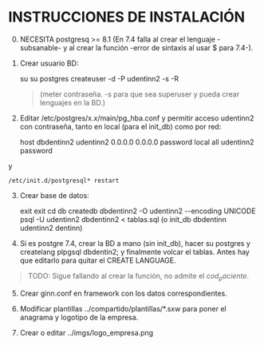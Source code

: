 INSTRUCCIONES DE INSTALACIÓN
============================

0. NECESITA postgresq >= 8.1 (En 7.4 falla al crear el lenguaje -subsanable- y al crear la función -error de sintaxis al usar $ para 7.4-).

1. Crear usuario BD:

    su
    su postgres
    createuser -d -P udentinn2 -s -R

    > (meter contraseña. -s para que sea superuser y pueda crear lenguajes en la BD.)

2. Editar /etc/postgres/x.x/main/pg_hba.conf y permitir acceso udentinn2 con contraseña, tanto en local (para el init_db) como por red:

    host dbdentinn2 udentinn2 0.0.0.0 0.0.0.0 password
    local all udentinn2 password

y 

    /etc/init.d/postgresql* restart

3. Crear base de datos:

    exit
    exit
    cd db
    createdb dbdentinn2 -O udentinn2 --encoding UNICODE
    psql -U udentinn2 dbdentinn2 < tablas.sql
    (o init_db dbdentinn udentinn2 dentinn)

4. Si es postgre 7.4, crear la BD a mano (sin init_db), hacer su postgres y createlang plpgsql dbdentin2; y finalmente  volcar el tablas. Antes hay que editarlo para quitar el CREATE LANGUAGE.

> TODO: Sigue fallando al crear la función, no admite el $cod_paciente$.

5. Crear ginn.conf en framework con los datos correspondientes.

6. Modificar plantillas ../compartido/plantillas/*.sxw para poner el anagrama y logotipo de la empresa.

7. Crear o editar ../imgs/logo_empresa.png

